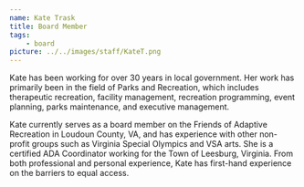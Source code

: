 ```yaml
---
name: Kate Trask
title: Board Member
tags:
    - board
picture: ../../images/staff/KateT.png
---
```

Kate has been working for over 30 years in local government. Her work has primarily been in the field of Parks and Recreation, which includes therapeutic recreation, facility management, recreation programming, event planning, parks maintenance, and executive management.

Kate currently serves as a board member on the Friends of Adaptive Recreation in Loudoun County, VA, and has experience with other non-profit groups such as Virginia Special Olympics and VSA arts. She is a certified ADA Coordinator working for the Town of Leesburg, Virginia. From both professional and personal experience, Kate has first-hand experience on the barriers to equal access.
